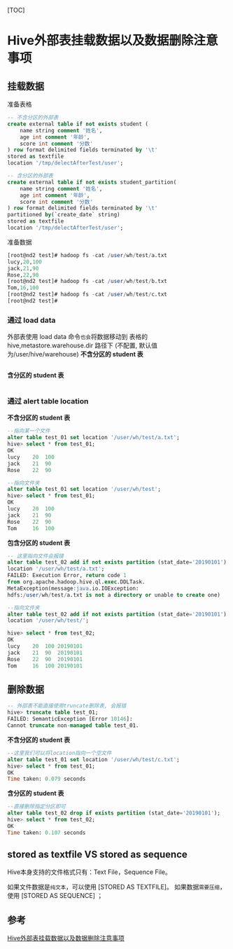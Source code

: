 [TOC]
# Hive外部表挂载数据以及数据删除注意事项

## 挂载数据
准备表格
```sql
-- 不含分区的外部表
create external table if not exists student (
	name string comment '姓名',
	age int comment '年龄',
	score int comment '分数'
) row format delimited fields terminated by '\t'
stored as textfile
location '/tmp/delectAfterTest/user';

-- 含分区的外部表
create external table if not exists student_partition(
	name string comment '姓名',
	age int comment '年龄',
	score int comment '分数'
) row format delimited fields terminated by '\t'
partitioned by(`create_date` string)
stored as textfile
location '/tmp/delectAfterTest/user';
```

准备数据
```sql
[root@nd2 test]# hadoop fs -cat /user/wh/test/a.txt
lucy,20,100
jack,21,90
Rose,22,90
[root@nd2 test]# hadoop fs -cat /user/wh/test/b.txt
Tom,16,100
[root@nd2 test]# hadoop fs -cat /user/wh/test/c.txt
[root@nd2 test]# 
```
### 通过 load data
外部表使用 load data 命令`也会`将数据移动到 表格的 hive,metastore.warehouse.dir 路径下 (不配置, 默认值为/user/hive/warehouse) 
**不含分区的 student 表**
```sql
```

**含分区的 student 表**
```sql
```

### 通过 alert table  location
**不含分区的 student 表**
```sql
--指向某一个文件
alter table test_01 set location '/user/wh/test/a.txt';
hive> select * from test_01;
OK
lucy	20	100
jack	21	90
Rose	22	90

--指向文件夹
alter table test_01 set location '/user/wh/test';
hive> select * from test_01;
OK
lucy	20	100
jack	21	90
Rose	22	90
Tom		16	100
```

**包含分区的 student 表**
```sql
-- 这里指向文件会报错
alter table test_02 add if not exists partition (stat_date='20190101') 
location '/user/wh/test/a.txt';
FAILED: Execution Error, return code 1 
from org.apache.hadoop.hive.ql.exec.DDLTask.
MetaException(message:java.io.IOException:
hdfs:/user/wh/test/a.txt is not a directory or unable to create one)

--指向文件夹
alter table test_02 add if not exists partition (stat_date='20190101') 
location '/user/wh/test/';

hive> select * from test_02;
OK
lucy	20	100	20190101
jack	21	90	20190101
Rose	22	90	20190101
Tom		16	100	20190101
```


## 删除数据
```sql
-- 外部表不能直接使用truncate删除表, 会报错
hive> truncate table test_01;
FAILED: SemanticException [Error 10146]: 
Cannot truncate non-managed table test_01.
```

**不含分区的 student 表**
```sql
--这里我们可以将location指向一个空文件
alter table test_01 set location '/user/wh/test/c.txt';
hive> select * from test_01;
OK
Time taken: 0.079 seconds
```

**含分区的 student 表**
```sql
--直接删除指定分区即可
alter table test_02 drop if exists partition (stat_date='20190101');
hive> select * from test_02;
OK
Time taken: 0.107 seconds
```

## stored as textfile VS stored as sequence
Hive本身支持的文件格式只有：Text File，Sequence File。

如果文件数据是`纯文本`，可以使用 [STORED AS TEXTFILE]。
如果数据`需要压缩`，使用 [STORED AS SEQUENCE] ；

## 参考
[Hive外部表挂载数据以及数据删除注意事项](https://blog.csdn.net/henrrywan/article/details/100115264)  

